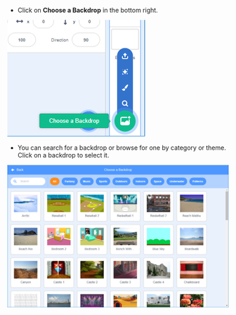 + Click on **Choose a Backdrop** in the bottom right.

![capture d'écran](images/stage-choose.png)

+ You can search for a backdrop or browse for one by category or theme. Click on a backdrop to select it.

![screenshot](images/backdrop.png)